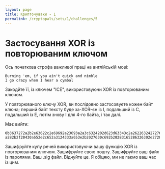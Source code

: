 ```yaml
---
layout: page
title: Крипточуваки - 1
permalink: /cryptopals/sets/1/challenges/5
---
```


# Застосування XOR із повторюваним ключом
Ось початкова строфа важливої праці на англійській мові:

```
Burning 'em, if you ain't quick and nimble
I go crazy when I hear a cymbal
```
Закодйте її, із ключем "ICE", використовуючи XOR із повторюваним ключом.

У повторюваного ключу XOR, ви послідовно застосовуєте кожен байт ключа; перший байт тексту буде за-XOR-єн із I, подальший із C, подальший із E, потім знову I для 4-го байта, і так далі.

Має вийти:

```
0b3637272a2b2e63622c2e69692a23693a2a3c6324202d623d63343c2a26226324272765272
a282b2f20430a652e2c652a3124333a653e2b2027630c692b20283165286326302e27282f
```
Зашифруйте купу речей використовуючи вашу функцію XOR із повторюваним ключом. Зашифруйте свою пошту. Зашифруйте ваш файл із паролями. Ваш .sig файл. Відчуйте це. Я обіцяю, ми не гаємо ваш час із цим.

